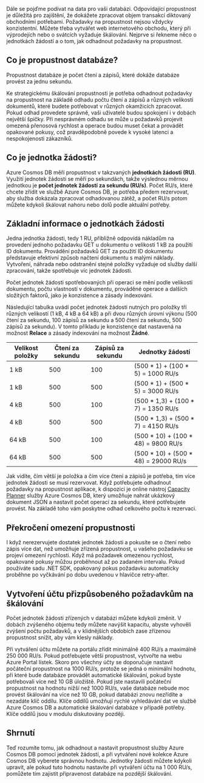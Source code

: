 Dále se pojďme podívat na data pro vaši databázi. Odpovídající propustnost je důležitá pro zajištění, že dokážete zpracovat objem transakcí diktovaný obchodními potřebami. Požadavky na propustnost nejsou vždycky konzistentní. Můžete třeba vytvářet web internetového obchodu, který při výprodejích nebo o svátcích vyžaduje škálování. Nejprve si řekneme něco o jednotkách žádostí a o tom, jak odhadnout požadavky na propustnost.

## <a name="what-is-database-throughput"></a>Co je propustnost databáze? 

Propustnost databáze je počet čtení a zápisů, které dokáže databáze provést za jednu sekundu.

Ke strategickému škálování propustnosti je potřeba odhadnout požadavky na propustnost na základě odhadu počtu čtení a zápisů a různých velikostí dokumentů, které budete potřebovat v různých okamžicích zpracovat. Pokud odhad provedete správně, vaši uživatelé budou spokojení i v dobách největší špičky. Při nesprávném odhadu se může u požadavků projevit omezená přenosová rychlost a operace budou muset čekat a provádět opakované pokusy, což pravděpodobně povede k vysoké latenci a nespokojenosti zákazníků.

## <a name="what-is-a-request-unit"></a>Co je jednotka žádosti?

Azure Cosmos DB měří propustnost v takzvaných **jednotkách žádosti (RU)**. Využití jednotek žádosti se měří po sekundách, takže výslednou měrnou jednotkou je **počet jednotek žádostí za sekundu (RU/s)**. Počet RU/s, které chcete zřídit ve službě Azure Cosmos DB, je potřeba předem rezervovat, aby služba dokázala zpracovat odhadovanou zátěž, a počet RU/s potom můžete kdykoli škálovat nahoru nebo dolů podle aktuální potřeby.

## <a name="request-unit-basics"></a>Základní informace o jednotkách žádosti

Jedna jednotka žádosti, tedy 1 RU, přibližně odpovídá nákladům na provedení jednoho požadavku GET u dokumentu o velikosti 1 kB za použití ID dokumentu. Provádění požadavků GET za použití ID dokumentu představuje efektivní způsob načtení dokumentu s malými náklady. Vytvoření, náhrada nebo odstranění stejné položky vyžaduje od služby další zpracování, takže spotřebuje víc jednotek žádosti.

Počet jednotek žádosti spotřebovaných při operaci se mění podle velikosti dokumentu, počtu vlastností v dokumentu, prováděné operace a dalších složitých faktorů, jako je konzistence a zásady indexování.

Následující tabulka uvádí počet jednotek žádosti nutných pro položky tří různých velikostí (1 kB, 4 kB a 64 kB) a při dvou různých úrovní výkonu (500 čtení za sekundu, 100 zápisů za sekundu a 500 čtení za sekundu, 500 zápisů za sekundu). V tomto příkladu je konzistence dat nastavená na možnost **Relace** a zásady indexování na možnost **Žádné**.

| Velikost položky | Čtení za sekundu | Zápisů za sekundu | Jednotky žádostí
| --- | --- | --- | --- |
| 1 kB | 500 | 100 | (500 * 1) + (100 * 5) = 1000 RU/s
| 1 kB | 500 | 500 | (500 * 1) + (500 * 5) = 3000 RU/s
| 4 kB | 500 | 100 | (500 * 1,3) + (100 * 7) = 1350 RU/s
| 4 kB | 500 | 500 | (500 * 1,3) + (500 * 7) = 4150 RU/s
| 64 kB | 500 | 100 | (500 * 10) + (100 * 48) = 9800 RU/s
| 64 kB | 500 | 500 | (500 * 10) + (500 * 48) = 29000 RU/s
 
Jak vidíte, čím větší je položka a čím více čtení a zápisů je potřeba, tím více jednotek žádosti se musí rezervovat. Když potřebujete odhadnout požadavky na propustnost aplikace, k dispozici je online nástroj [Capacity Planner](https://www.documentdb.com/capacityplanner) služby Azure Cosmos DB, který umožňuje nahrát ukázkový dokument JSON a nastavit počet operací za sekundu, které potřebujete provést. Na základě toho vám poskytne odhad celkového počtu k rezervaci.

## <a name="exceeding-throughput-limits"></a>Překročení omezení propustnosti

I když nerezervujete dostatek jednotek žádosti a pokusíte se o čtení nebo zápis více dat, než umožňuje zřízená propustnost, u vašeho požadavku se projeví omezení rychlosti. Když má požadavek omezenou rychlost, opakované pokusy můžou proběhnout až po zadaném intervalu. Pokud používáte sadu .NET SDK, opakovaný pokus požadavku automaticky proběhne po vyčkávání po dobu uvedenou v hlavičce retry-after.

## <a name="creating-an-account-built-to-scale"></a>Vytvoření účtu přizpůsobeného požadavkům na škálování

Počet jednotek žádosti zřízených v databázi můžete kdykoli změnit. V dobách zvýšeného objemu tedy můžete navýšit kapacitu, abyste vyhověli zvýšení počtu požadavků, a v klidnějších obdobích zase zřízenou propustnost snížit, aby vám klesly náklady.

Při vytváření účtu můžete na portálu zřídit minimálně 400 RU/s a maximálně 250 000 RU/s. Pokud potřebujete větší propustnost, vytvořte na webu Azure Portal lístek. Skoro pro všechny účty se doporučuje nastavit počáteční propustnost na 1000 RU/s, protože se jedná o minimální hodnotu, při které bude databáze provádět automatické škálování, pokud byste potřebovali více než 10 GB úložiště. Pokud jste nastavili počáteční propustnost na hodnotu nižší než 1000 RU/s, vaše databáze nebude moc provést škálování na více než 10 GB, pokud databázi znovu nezřídíte a nezadáte klíč oddílu. Klíče oddílů umožňují rychlé vyhledávání dat ve službě Azure Cosmos DB a automatické škálování databáze v případě potřeby. Klíče oddílů jsou v modulu diskutovány později.

## <a name="summary"></a>Shrnutí

Teď rozumíte tomu, jak odhadnout a nastavit propustnost služby Azure Cosmos DB pomocí jednotek žádostí, a při vytváření nové kolekce Azure Cosmos DB vyberete správnou hodnotu. Jednotky žádosti můžete kdykoli upravit, ale pokud tuto hodnotu nastavíte při vytváření účtu na 1 000 RU/s, pomůžete tím zajistit připravenost databáze na pozdější škálování.